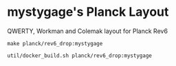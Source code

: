 # mystygage's Planck Layout

QWERTY, Workman and Colemak layout for Planck Rev6

```shell
make planck/rev6_drop:mystygage
```

```shell
util/docker_build.sh planck/rev6_drop:mystygage
```
